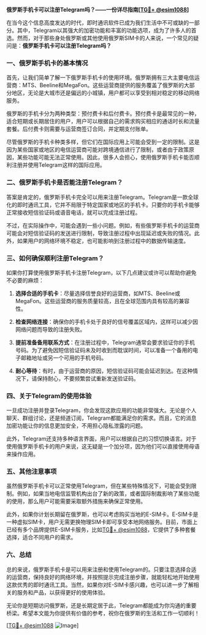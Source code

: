 **俄罗斯手机卡可以注册Telegram吗？——一份详尽指南[[TG💪+ @esim1088](https://t.me/s/esim1088)]**

在当今这个信息高度发达的时代，即时通讯软件已成为我们生活中不可或缺的一部分。其中，Telegram以其强大的加密功能和丰富的功能选项，成为了许多人的首选。然而，对于那些身处俄罗斯或其他使用俄罗斯SIM卡的人来说，一个常见的疑问是：**俄罗斯手机卡可以注册Telegram吗？**

### 一、俄罗斯手机卡的基本情况

首先，让我们简单了解一下俄罗斯手机卡的使用环境。俄罗斯拥有三大主要电信运营商：MTS、Beeline和MegaFon。这些运营商提供的服务覆盖了俄罗斯的大部分地区，无论是大城市还是偏远的小城镇，用户都可以享受到相对稳定的移动网络服务。

俄罗斯的手机卡分为两种类型：预付费卡和后付费卡。预付费卡是最常见的一种，适合短期或长期居住的用户，用户可以根据自己的需求购买相应的通话时长和流量套餐。后付费卡则需要与运营商签订合同，并定期支付账单。

尽管俄罗斯的手机卡种类多样，但它们在国际应用上可能会受到一定的限制。这是因为某些国家或地区的电信运营商可能对跨境通信进行了限制，或者由于政策原因，某些功能可能无法正常使用。因此，很多人会担心，使用俄罗斯手机卡能否顺利注册并使用Telegram这样的国际应用。

### 二、俄罗斯手机卡是否能注册Telegram？

答案是肯定的，俄罗斯手机卡完全可以用来注册Telegram。Telegram是一款全球化的即时通讯工具，它并不局限于特定国家或地区的手机卡。只要你的手机卡能够正常接收短信验证码或语音电话，就可以完成注册过程。

不过，在实际操作中，可能会遇到一些小问题。例如，有些俄罗斯手机卡的运营商可能会对短信验证码的发送进行限制，导致注册过程中出现延迟或失败的情况。此外，如果用户的网络环境不稳定，也可能影响到注册过程中的数据传输速度。

### 三、如何确保顺利注册Telegram？

如果你打算使用俄罗斯手机卡注册Telegram，以下几点建议或许可以帮助你避免不必要的麻烦：

1. **选择合适的手机卡**：尽量选择信誉良好的运营商，如MTS、Beeline或MegaFon。这些运营商的服务质量较高，且在全球范围内具有较高的兼容性。
   
2. **检查网络连接**：确保你的手机卡处于良好的信号覆盖区域内，这样可以减少因网络问题而导致的注册失败。

3. **提前准备备用联系方式**：在注册过程中，Telegram通常会要求验证你的手机号码。为了避免因短信验证码未及时收到而耽误时间，可以准备一个备用的电子邮箱地址或另一个可用的手机号码。

4. **耐心等待**：有时，由于运营商的原因，短信验证码可能会延迟到达。在这种情况下，请保持耐心，不要频繁尝试重新发送验证码。

### 四、关于Telegram的使用体验

一旦成功注册并登录Telegram，你会发现这款应用的功能非常强大。无论是个人聊天、群组讨论，还是频道订阅，Telegram都能满足你的需求。而且，它的消息加密功能让你的信息更加安全，不用担心隐私泄露的问题。

此外，Telegram还支持多种语言界面，用户可以根据自己的习惯切换语言。对于使用俄罗斯手机卡的用户来说，这无疑是一个加分项，因为他们可以直接使用母语来操作应用。

### 五、其他注意事项

虽然俄罗斯手机卡可以正常使用Telegram，但在某些特殊情况下，可能会受到限制。例如，如果当地电信监管机构出台了新的政策，或者国际制裁影响了某些功能的使用，那么用户可能需要采取额外措施来确保正常使用。

此外，如果你计划长期留在俄罗斯，也可以考虑购买当地的E-SIM卡。E-SIM卡是一种虚拟SIM卡，用户无需更换物理SIM卡即可享受本地网络服务。目前，市面上已经有多个品牌提供E-SIM卡服务，比如[TG💪+ @esim1088](https://t.me/s/esim1088)，它提供了多种套餐选择，适合不同用户的需求。

### 六、总结

总的来说，俄罗斯手机卡是可以用来注册和使用Telegram的。只要注意选择合适的运营商，保持良好的网络环境，并按照提示完成注册步骤，就能轻松地开始使用这款优秀的即时通讯工具。当然，如果你对E-SIM卡感兴趣，也可以进一步了解相关的服务和产品，以获得更好的使用体验。

无论你是短期访问俄罗斯，还是长期定居于此，Telegram都能成为你沟通的重要桥梁。希望本文能为你提供有价值的参考，祝你在俄罗斯的生活和工作一切顺利！

[[TG💪+ @esim1088](https://t.me/s/esim1088) ![Image](https://i.postimg.cc/4NQfJmqS/Snipaste-2025-05-13-00-14-12.png)]